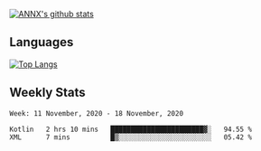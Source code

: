 [![ANNX's github stats](https://github-readme-stats.vercel.app/api?username=NXAN2901&count_private=true&show_icons=true&theme=vue)](https://github.com/NXAN2901)

## Languages
[![Top Langs](https://github-readme-stats.vercel.app/api/top-langs/?username=NXAN2901)](https://github.com/NXAN2901)

## Weekly Stats
<!--START_SECTION:waka-->
```text
Week: 11 November, 2020 - 18 November, 2020

Kotlin   2 hrs 10 mins   ███████████████████████▓░   94.55 % 
XML      7 mins          █▒░░░░░░░░░░░░░░░░░░░░░░░   05.42 % 
```
<!--END_SECTION:waka-->
